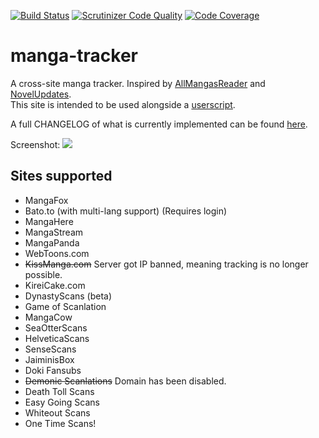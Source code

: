 [![Build Status](https://travis-ci.org/DakuTree/manga-tracker.svg?branch=master)](https://travis-ci.org/DakuTree/manga-tracker)  [![Scrutinizer Code Quality](https://scrutinizer-ci.com/g/DakuTree/manga-tracker/badges/quality-score.png?b=master)](https://scrutinizer-ci.com/g/DakuTree/manga-tracker/?branch=master) [![Code Coverage](https://scrutinizer-ci.com/g/DakuTree/manga-tracker/badges/coverage.png?b=master)](https://scrutinizer-ci.com/g/DakuTree/manga-tracker/?branch=master)

# manga-tracker
A cross-site manga tracker. Inspired by [AllMangasReader](https://github.com/AllMangasReader-dev/AMR) and [NovelUpdates](http://www.novelupdates.com/).  
This site is intended to be used alongside a [userscript](https://github.com/DakuTree/manga-tracker/raw/master/public/userscripts/manga-tracker.user.js).

A full CHANGELOG of what is currently implemented can be found [here](https://github.com/DakuTree/manga-tracker/blob/master/public/CHANGELOG.md).

Screenshot: ![](http://i.imgur.com/UAjBySK.png)

## Sites supported
* MangaFox
* Bato.to (with multi-lang support) (Requires login)
* MangaHere
* MangaStream
* MangaPanda
* WebToons.com
* ~~KissManga.com~~ Server got IP banned, meaning tracking is no longer possible.
* KireiCake.com
* DynastyScans (beta)
* Game of Scanlation
* MangaCow
* SeaOtterScans
* HelveticaScans
* SenseScans
* JaiminisBox
* Doki Fansubs
* ~~Demonic Scanlations~~ Domain has been disabled.
* Death Toll Scans
* Easy Going Scans
* Whiteout Scans
* One Time Scans!
